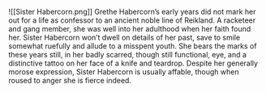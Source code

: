 ![[Sister Habercorn.png]]
Grethe Habercorn’s early years did not mark her out for a life as confessor to an ancient noble line of Reikland. A racketeer and gang member, she was well into her adulthood when her faith found her. Sister Habercorn won’t dwell on details of her past, save to smile somewhat ruefully and allude to a misspent youth. She bears the marks of these years still, in her badly scarred, though still functional, eye, and a distinctive tattoo on her face of a knife and teardrop. Despite her generally morose expression, Sister Habercorn is usually affable, though when roused to anger she is fierce indeed.